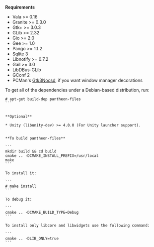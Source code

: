 **Requirements**

* Vala >= 0.16
* Granite >= 0.3.0
* Gtk+ >= 3.0.3
* GLib >= 2.32
* Gio >= 2.0
* Gee >= 1.0
* Pango >= 1.1.2
* Sqlite 3
* Libnotify >= 0.7.2
* Gail >= 3.0
* LibDBus-GLib
* GConf 2
* PCMan's [Gtk3Nocsd](https://github.com/PCMan/gtk3-nocsd "PCMan/gtk3-nocsd"), if you want window manager decorations


To get all of the dependencies under a Debian-based distribution, run:

````
# apt-get build-dep pantheon-files
```


**Optional**

* Unity (libunity-dev) >= 4.0.0 (For Unity launcher support).


**To build pantheon-files**

```
mkdir build && cd build
cmake .. -DCMAKE_INSTALL_PREFIX=/usr/local
make
```

To install it:

```
# make install
```
    
To debug it:

```
cmake .. -DCMAKE_BUILD_TYPE=Debug
```

To install only libcore and libwidgets use the following command:

```
cmake .. -DLIB_ONLY=true
```
